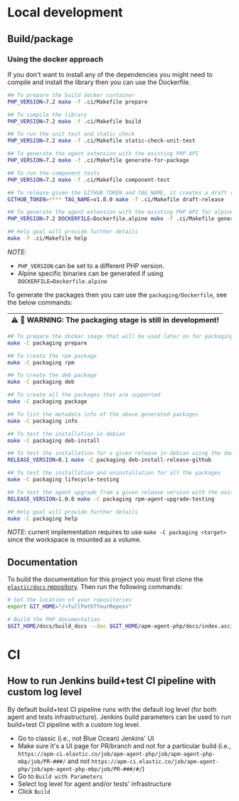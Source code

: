# Local development

## Build/package

### Using the docker approach

If you don't want to install any of the dependencies you might need to compile and install the library then you can use the Dockerfile.

```bash
## To prepare the build docker container
PHP_VERSION=7.2 make -f .ci/Makefile prepare

## To compile the library
PHP_VERSION=7.2 make -f .ci/Makefile build

## To run the unit test and static check
PHP_VERSION=7.2 make -f .ci/Makefile static-check-unit-test

## To generate the agent extension with the existing PHP API
PHP_VERSION=7.2 make -f .ci/Makefile generate-for-package

## To run the component tests
PHP_VERSION=7.2 make -f .ci/Makefile component-test

## To release given the GITHUB_TOKEN and TAG_NAME, it creates a draft release
GITHUB_TOKEN=**** TAG_NAME=v1.0.0 make -f .ci/Makefile draft-release

## To generate the agent extension with the existing PHP API for alpine
PHP_VERSION=7.2 DOCKERFILE=Dockerfile.alpine make -f .ci/Makefile generate-for-package

## Help goal will provide further details
make -f .ci/Makefile help
```

_NOTE_: 

* `PHP_VERSION` can be set to a different PHP version.
* Alpine specific binaries can be generated if using `DOCKERFILE=Dockerfile.alpine`

To generate the packages then you can use the `packaging/Dockerfile`, see the below commands:

| :warning: :construction: **WARNING: The packaging stage is still in development!** |
| --- |

```bash
## To prepare the docker image that will be used later on for packaging the project
make -C packaging prepare

## To create the rpm package
make -C packaging rpm

## To create the deb package
make -C packaging deb

## To create all the packages that are supported
make -C packaging package

## To list the metadata info of the above generated packages
make -C packaging info

## To test the installation in debian
make -C packaging deb-install

## To test the installation for a given release in debian using the downloaded binary
RELEASE_VERSION=0.1 make -C packaging deb-install-release-github

## To test the installation and uninstallation for all the packages
make -C packaging lifecycle-testing

## To test the agent upgrade from a given release version with the existing generated package
RELEASE_VERSION=1.0.0 make -C packaging rpm-agent-upgrade-testing

## Help goal will provide further details
make -C packaging help
```

_NOTE_: current implementation requires to use `make -C packaging <target>` since the workspace
        is mounted as a volume.

## Documentation

To build the documentation for this project you must first clone the [`elastic/docs` repository](https://github.com/elastic/docs/). Then run the following commands:

```bash
# Set the location of your repositories
export GIT_HOME="/<fullPathTYourRepos>"

# Build the PHP documentation
$GIT_HOME/docs/build_docs --doc $GIT_HOME/apm-agent-php/docs/index.asciidoc --chunk 1 --open
```

# CI
## How to run Jenkins build+test CI pipeline with custom log level
By default build+test CI pipeline runs with the default log level (for both agent and tests infrastructure).
Jenkins build parameters can be used to run build+test CI pipeline with a custom log level.
- Go to classic (i.e., not Blue Ocean) Jenkins' UI
- Make sure it's a UI page for PR/branch and not for a particular build (i.e., `https://apm-ci.elastic.co/job/apm-agent-php/job/apm-agent-php-mbp/job/PR-###/` and not `https://apm-ci.elastic.co/job/apm-agent-php/job/apm-agent-php-mbp/job/PR-###/#/`)
- Go to `Build with Parameters`
- Select log level for agent and/or tests' infrastructure
- Click `Build`
